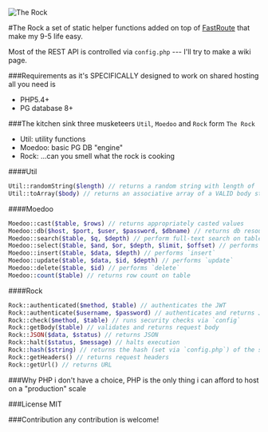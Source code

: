 ![The Rock](https://raw.githubusercontent.com/moe-szyslak/The-Rock/master/__S3__/TheRock.png "The Rock")

#The Rock
a set of static helper functions added on top of [FastRoute](https://github.com/nikic/FastRoute) that make my 9-5 life easy.

Most of the REST API is controlled via `config.php` --- I'll try to make a wiki page.

###Requirements
as it's SPECIFICALLY designed to work on shared hosting all you need is
- PHP5.4+
- PG database 8+

###The kitchen sink
three musketeers `Util`, `Moedoo` and `Rock` form `The Rock`
- Util: utility functions
- Moedoo: basic PG DB "engine"
- Rock: ...can you smell what the rock is cooking

####Util
```php
Util::randomString($length) // returns a random string with length of `$length`
Util::toArray($body) // returns an associative array of a VALID body string
```

####Moedoo
```php
Moedoo::cast($table, $rows) // returns appropriately casted values
Moedoo::db($host, $port, $user, $password, $dbname) // returns db resource
Moedoo::search($table, $q, $depth) // perform full-text search on table
Moedoo::select($table, $and, $or, $depth, $limit, $offset) // performs `select`
Moedoo::insert($table, $data, $depth) // performs `insert`
Moedoo::update($table, $data, $id, $depth) // performs `update`
Moedoo::delete($table, $id) // performs `delete`
Moedoo::count($table) // returns row count on table
```

####Rock
```php
Rock::authenticated($method, $table) // authenticates the JWT
Rock::authenticate($username, $password) // authenticates and returns JWT
Rock::check($method, $table) // runs security checks via `config`
Rock::getBody($table) // validates and returns request body
Rock::JSON($data, $status) // returns JSON
Rock::halt($status, $message) // halts execution
Rock::hash($string) // returns the hash (set via `config.php`) of the string
Rock::getHeaders() // returns request headers
Rock::getUrl() // returns URL
```

###Why PHP
i don't have a choice, PHP is the only thing i can afford to host on a "production" scale

###License
MIT

###Contribution
any contribution is welcome!
